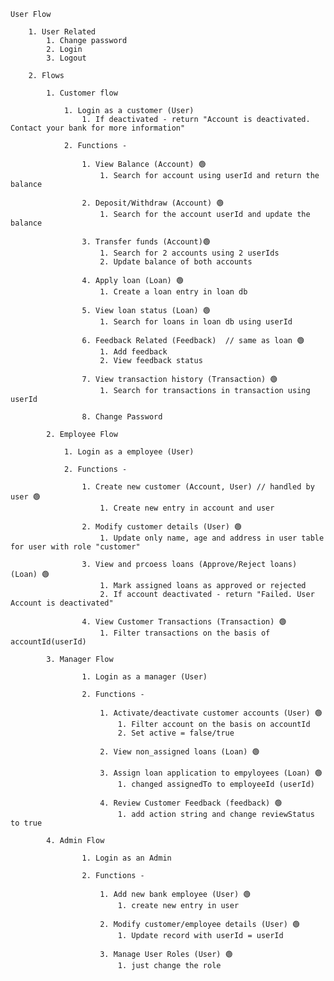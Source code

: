     User Flow

        1. User Related
            1. Change password
            2. Login
            3. Logout

        2. Flows

            1. Customer flow

                1. Login as a customer (User)
                    1. If deactivated - return "Account is deactivated. Contact your bank for more information"

                2. Functions -

                    1. View Balance (Account) 🟢
                        1. Search for account using userId and return the balance

                    2. Deposit/Withdraw (Account) 🟢
                        1. Search for the account userId and update the balance

                    3. Transfer funds (Account)🟢
                        1. Search for 2 accounts using 2 userIds
                        2. Update balance of both accounts

                    4. Apply loan (Loan) 🟢
                        1. Create a loan entry in loan db

                    5. View loan status (Loan) 🟢
                        1. Search for loans in loan db using userId

                    6. Feedback Related (Feedback)  // same as loan 🟢
                        1. Add feedback
                        2. View feedback status

                    7. View transaction history (Transaction) 🟢
                        1. Search for transactions in transaction using userId

                    8. Change Password

            2. Employee Flow

                1. Login as a employee (User)

                2. Functions -

                    1. Create new customer (Account, User) // handled by user 🟢
                        1. Create new entry in account and user

                    2. Modify customer details (User) 🟢
                        1. Update only name, age and address in user table for user with role "customer"

                    3. View and prcoess loans (Approve/Reject loans) (Loan) 🟢
                        1. Mark assigned loans as approved or rejected
                        2. If account deactivated - return "Failed. User Account is deactivated"

                    4. View Customer Transactions (Transaction) 🟢
                        1. Filter transactions on the basis of accountId(userId)

            3. Manager Flow

                    1. Login as a manager (User)

                    2. Functions -

                        1. Activate/deactivate customer accounts (User) 🟢
                            1. Filter account on the basis on accountId
                            2. Set active = false/true

                        2. View non_assigned loans (Loan) 🟢

                        3. Assign loan application to empyloyees (Loan) 🟢
                            1. changed assignedTo to employeeId (userId)

                        4. Review Customer Feedback (feedback) 🟢
                            1. add action string and change reviewStatus to true

            4. Admin Flow

                    1. Login as an Admin

                    2. Functions -

                        1. Add new bank employee (User) 🟢
                            1. create new entry in user

                        2. Modify customer/employee details (User) 🟢
                            1. Update record with userId = userId

                        3. Manage User Roles (User) 🟢
                            1. just change the role

